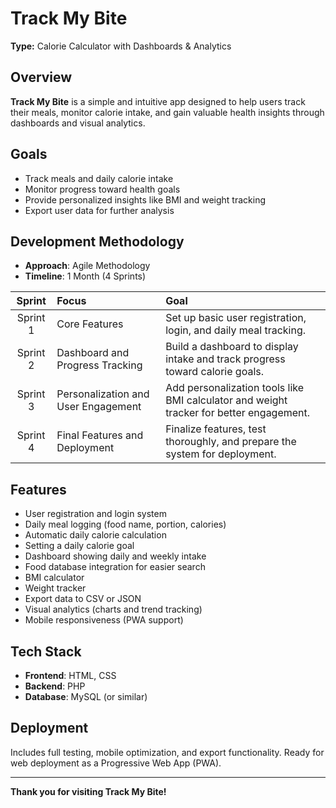 # Track My Bite

**Type:** Calorie Calculator with Dashboards & Analytics

## Overview

**Track My Bite** is a simple and intuitive app designed to help users track their meals, monitor calorie intake, and gain valuable health insights through dashboards and visual analytics.

## Goals

- Track meals and daily calorie intake
- Monitor progress toward health goals
- Provide personalized insights like BMI and weight tracking
- Export user data for further analysis

## Development Methodology

- **Approach**: Agile Methodology
- **Timeline**: 1 Month (4 Sprints)

| Sprint | Focus | Goal |
| :----: | :---- | :---- |
| Sprint 1 | Core Features | Set up basic user registration, login, and daily meal tracking. |
| Sprint 2 | Dashboard and Progress Tracking | Build a dashboard to display intake and track progress toward calorie goals. |
| Sprint 3 | Personalization and User Engagement | Add personalization tools like BMI calculator and weight tracker for better engagement. |
| Sprint 4 | Final Features and Deployment | Finalize features, test thoroughly, and prepare the system for deployment. |

## Features

- User registration and login system
- Daily meal logging (food name, portion, calories)
- Automatic daily calorie calculation
- Setting a daily calorie goal
- Dashboard showing daily and weekly intake
- Food database integration for easier search
- BMI calculator
- Weight tracker
- Export data to CSV or JSON
- Visual analytics (charts and trend tracking)
- Mobile responsiveness (PWA support)

## Tech Stack

- **Frontend**: HTML, CSS
- **Backend**: PHP
- **Database**: MySQL (or similar)

## Deployment

Includes full testing, mobile optimization, and export functionality. Ready for web deployment as a Progressive Web App (PWA).

---

**Thank you for visiting Track My Bite!**
